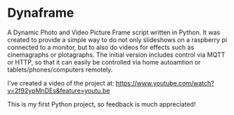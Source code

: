 # Dynaframe
 A Dynamic Photo and Video Picture Frame script written in Python. It was created to provide a simple way to do not only slideshows on a raspberry pi connected to a monitor, but to also do videos for effects such as cinemagraphs or plotagraphs.  The initial version includes control via MQTT or HTTP, so that it can easily be controlled via home autoamtion or tablets/phones/computers remotely. 
 
 I've created a video of the project at: https://www.youtube.com/watch?v=2f92ypMnDEs&feature=youtu.be
 
 This is my first Python project, so feedback is much appreciated! 
